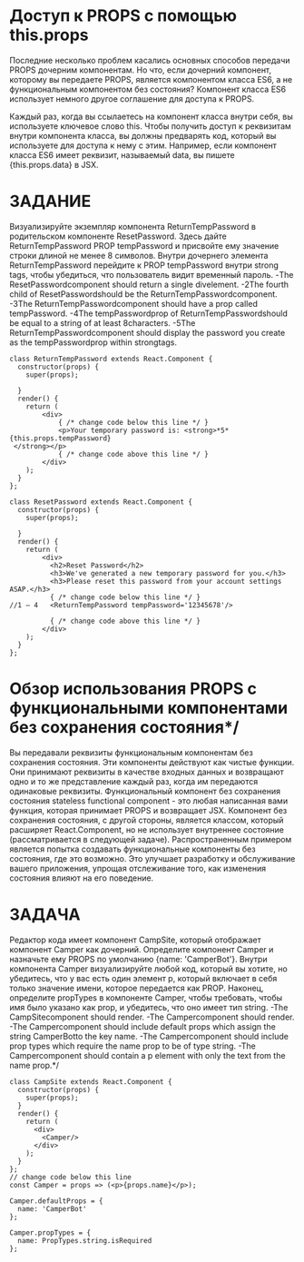 # Доступ к PROPS с помощью this.props

Последние несколько проблем касались основных способов передачи PROPS дочерним компонентам. Но что, если дочерний компонент, которому вы передаете PROPS, является компонентом класса ES6, а не функциональным компонентом без состояния? Компонент класса ES6 использует немного другое соглашение для доступа к PROPS.

Каждый раз, когда вы ссылаетесь на компонент класса внутри себя, вы используете ключевое слово this. Чтобы получить доступ к реквизитам внутри компонента класса, вы должны предварять код, который вы используете для доступа к нему с этим. Например, если компонент класса ES6 имеет реквизит, называемый data, вы пишете {this.props.data} в JSX.
# ЗАДАНИЕ
Визуализируйте экземпляр компонента ReturnTempPassword в родительском компоненте ResetPassword. Здесь дайте ReturnTempPassword PROP tempPassword и присвойте ему значение строки длиной не менее 8 символов. Внутри дочернего элемента ReturnTempPassword перейдите к PROP tempPassword внутри strong tags, чтобы убедиться, что пользователь видит временный пароль.
-The ResetPasswordcomponent should return a single divelement.
-2The fourth child of ResetPasswordshould be the ReturnTempPasswordcomponent.
-3The ReturnTempPasswordcomponent should have a prop called tempPassword.
-4The tempPasswordprop of ReturnTempPasswordshould be equal to a string of at least 8characters.
-5The ReturnTempPasswordcomponent should display the password you create as the tempPasswordprop within strongtags.

```
class ReturnTempPassword extends React.Component {
  constructor(props) {
    super(props);

  }
  render() {
    return (
        <div>
            { /* change code below this line */ }
            <p>Your temporary password is: <strong>*5*{this.props.tempPassword}
 </strong></p>
            { /* change code above this line */ }
        </div>
    );
  }
};

class ResetPassword extends React.Component {
  constructor(props) {
    super(props);

  }
  render() {
    return (
        <div>
          <h2>Reset Password</h2>
          <h3>We've generated a new temporary password for you.</h3>
          <h3>Please reset this password from your account settings ASAP.</h3>
          { /* change code below this line */ }
//1 – 4   <ReturnTempPassword tempPassword='12345678'/>

          { /* change code above this line */ }
        </div>
    );
  }
};
```
# Обзор использования PROPS с функциональными компонентами без сохранения состояния*/

Вы передавали реквизиты функциональным компонентам без сохранения состояния. Эти компоненты действуют как чистые функции. Они принимают реквизиты в качестве входных данных и возвращают одно и то же представление каждый раз, когда им передаются одинаковые реквизиты.
Функциональный компонент без сохранения состояния stateless functional component  - это любая написанная вами функция, которая принимает PROPS и возвращает JSX. Компонент без сохранения состояния, с другой стороны, является классом, который расширяет React.Component, но не использует внутреннее состояние (рассматривается в следующей задаче). 
Распространенным примером является попытка создавать функциональные компоненты без состояния, где это возможно. Это улучшает разработку и обслуживание вашего приложения, упрощая отслеживание того, как изменения состояния влияют на его поведение.

# ЗАДАЧА
Редактор кода имеет компонент CampSite, который отображает компонент Camper как дочерний. Определите компонент Camper и назначьте ему PROPS по умолчанию {name: 'CamperBot'}. Внутри компонента Camper визуализируйте любой код, который вы хотите, но убедитесь, что у вас есть один элемент p, который включает в себя только значение имени, которое передается как PROP. Наконец, определите propTypes в компоненте Camper, чтобы требовать, чтобы имя было указано как prop, и убедитесь, что оно имеет тип string.
-The CampSitecomponent should render.
-The Campercomponent should render.
-The Campercomponent should include default props which assign the string CamperBotto the key name.
-The Campercomponent should include prop types which require the name prop to be of type string.
-The Campercomponent should contain a p element with only the text from the name prop.*/

```
class CampSite extends React.Component {
  constructor(props) {
    super(props);
  }
  render() {
    return (
      <div>
        <Camper/>
      </div>
    );
  }
};
// change code below this line
const Camper = props => (<p>{props.name}</p>);

Camper.defaultProps = {
  name: 'CamperBot'
};

Camper.propTypes = {
  name: PropTypes.string.isRequired
};
```